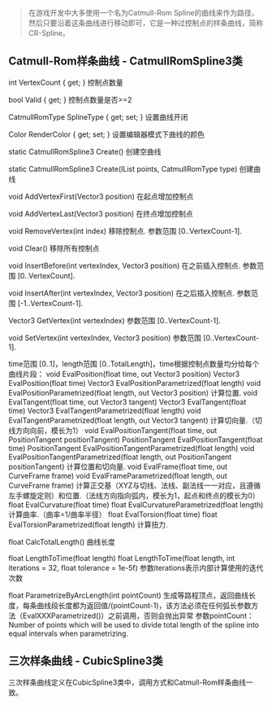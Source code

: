 > 在游戏开发中大多使用一个名为Catmull-Rom Spline的曲线来作为路径，然后只要沿着这条曲线进行移动即可，它是一种过控制点的样条曲线，简称CR-Spline。

## Catmull-Rom样条曲线 - CatmullRomSpline3类 ##

int VertexCount  { get; }
控制点数量

bool Valid { get; }
控制点数量是否>=2

CatmullRomType SplineType { get; set; }
设置曲线开闭

Color RenderColor { get; set; }
设置编辑器模式下曲线的颜色

static CatmullRomSpline3 Create()
创建空曲线

static CatmullRomSpline3 Create(IList<Vector3> points, CatmullRomType type)
创建曲线

void AddVertexFirst(Vector3 position)
在起点增加控制点

void AddVertexLast(Vector3 position)
在终点增加控制点

void RemoveVertex(int index)
移除控制点. 参数范围 [0..VertexCount-1].

void Clear()
移除所有控制点

void InsertBefore(int vertexIndex, Vector3 position)
在之前插入控制点. 参数范围 [0..VertexCount].

void InsertAfter(int vertexIndex, Vector3 position)
在之后插入控制点. 参数范围 [-1..VertexCount-1].

Vector3 GetVertex(int vertexIndex)
参数范围 [0..VertexCount-1].

void SetVertex(int vertexIndex, Vector3 position)
参数范围 [0..VertexCount-1].

time范围 [0..1]，length范围 [0..TotalLength]，time根据控制点数量均分给每个曲线片段：
void EvalPosition(float time, out Vector3 position)
Vector3 EvalPosition(float time)
Vector3 EvalPositionParametrized(float length)
void EvalPositionParametrized(float length, out Vector3 position)
计算位置.
void EvalTangent(float time, out Vector3 tangent)
Vector3 EvalTangent(float time)
Vector3 EvalTangentParametrized(float length)
void EvalTangentParametrized(float length, out Vector3 tangent)
计算切向量.（切线方向向前，模长为1）
void EvalPositionTangent(float time, out PositionTangent positionTangent)
PositionTangent EvalPositionTangent(float time)
PositionTangent EvalPositionTangentParametrized(float length)
void EvalPositionTangentParametrized(float length, out PositionTangent positionTangent)
计算位置和切向量.
void EvalFrame(float time, out CurveFrame frame)
void EvalFrameParametrized(float length, out CurveFrame frame)
计算正交基（XYZ与切线、法线、副法线一一对应，且遵循左手螺旋定则）和位置.（法线方向指向弧内，模长为1，起点和终点的模长为0）
float EvalCurvature(float time)
float EvalCurvatureParametrized(float length)
计算曲率.（曲率=1/曲率半径）
float EvalTorsion(float time)
float EvalTorsionParametrized(float length)
计算扭力.

float CalcTotalLength()
曲线长度

float LengthToTime(float length)
float LengthToTime(float length, int iterations = 32, float tolerance = 1e-5f)
参数iterations表示内部计算使用的迭代次数

float ParametrizeByArcLength(int pointCount)
生成等路程顶点，返回曲线长度，每条曲线段长度都为返回值/(pointCount-1)，该方法必须在任何弧长参数方法（EvalXXXParametrized()）之前调用，否则会抛出异常
参数pointCount：Number of points which will be used to divide total length of the spline into equal intervals when parametrizing.

## 三次样条曲线 - CubicSpline3类 ##

三次样条曲线定义在CubicSpline3类中，调用方式和Catmull-Rom样条曲线一致。

















